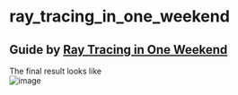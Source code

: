 # ray_tracing_in_one_weekend  
Guide by [**Ray Tracing in One Weekend**](https://raytracing.github.io/books/RayTracingInOneWeekend.html)  
---
The final result looks like  
![image](https://github.com/czx99/ray_tracing_in_one_weekend/blob/master/image/raytracer.png)

